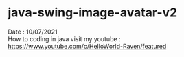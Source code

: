 # java-swing-image-avatar-v2
Date : 10/07/2021<br/>
How to coding in java
visit my youtube : https://www.youtube.com/c/HelloWorld-Raven/featured
<br/><br/>
